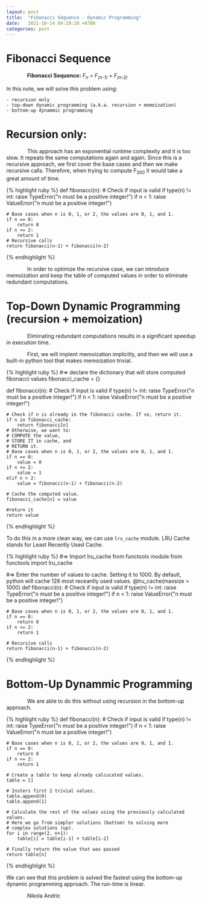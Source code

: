 ```yaml
---
layout: post
title:  "Fibonacci Sequence - Dynamic Programming"
date:   2021-10-14 09:29:20 +0700
categories: post
---
```


# Fibonacci Sequence

 &nbsp;&nbsp;&nbsp;&nbsp;&nbsp;&nbsp;&nbsp;&nbsp;&nbsp;&nbsp;&nbsp;&nbsp;&nbsp;
 **Fibonacci Sequence:** *F<sub>n</sub> = F<sub>(n-1)</sub> + F<sub>(n-2)</sub>*


 In this note, we will solve this problem using: 
 
	- recursion only
	- top-down dynamic programming (a.k.a. recursion + memoization)
	- bottom-up dynammic programming 
	
# Recursion only:

 &nbsp;&nbsp;&nbsp;&nbsp;&nbsp;&nbsp;&nbsp;&nbsp;&nbsp;&nbsp;&nbsp;&nbsp;&nbsp;
 This approach has an exponential runtime complexity and it is too slow. It repeats the same computations again and again. Since this is a recursive approach, we first cover the base cases and then we make recursive calls. Therefore, when trying to compute F<sub>300</sub> it would take a great amount of time. 
 
{% highlight ruby %}
def fibonacci(n):
    # Check if input is valid
    if type(n) != int:
        raise TypeError("n must be a positive integer!")
    if n < 1:
        raise ValueError("n must be a positive integer!")
	
    # Base cases when n is 0, 1, or 2, the values are 0, 1, and 1.
    if n == 0:
        return 0
    if n <= 2:
        return 1
    # Recursive calls
    return fibonacci(n-1) + fibonacci(n-2)

{% endhighlight %}
 
 &nbsp;&nbsp;&nbsp;&nbsp;&nbsp;&nbsp;&nbsp;&nbsp;&nbsp;&nbsp;&nbsp;&nbsp;&nbsp;
 In order to optimize the recursive case, we can introduce memoization and keep the table of computed values in order to eliminate redundant computations. 
 
# Top-Down Dynamic Programming (recursion + memoization)

 &nbsp;&nbsp;&nbsp;&nbsp;&nbsp;&nbsp;&nbsp;&nbsp;&nbsp;&nbsp;&nbsp;&nbsp;&nbsp;
 Eliminating redundant computations results in a significant speedup in execution time. 
 
 &nbsp;&nbsp;&nbsp;&nbsp;&nbsp;&nbsp;&nbsp;&nbsp;&nbsp;&nbsp;&nbsp;&nbsp;&nbsp;
 First, we will implent memoization implicitly, and then we will use a built-in python tool that makes memoization trivial.
 
{% highlight ruby %}
 #=> declare the dictionary that will store computed fibonacci values
 fibonacci_cache = {}

 def fibonacci(n):
    # Check if input is valid
    if type(n) != int:
        raise TypeError("n must be a positive integer!")
    if n < 1:
        raise ValueError("n must be a positive integer!")
	
 
    # Check if n is already in the fibonacci cache. If so, return it.
    if n in fibonacci_cache:
        return fibonacci[n]
    # Otherwise, we want to:
    # COMPUTE the value, 
    # STORE IT in cache, and 
    # RETURN it.
    # Base cases when n is 0, 1, or 2, the values are 0, 1, and 1.
    if n == 0:
        value = 0
    if n <= 2:
        value = 1
    elif n > 2:
        value = fibonacci(n-1) + fibonacci(n-2)
	
    # Cache the computed value.
    fibonacci_cache[n] = value
    
    #return it
    return value

{% endhighlight %}
  
 To do this in a more clean way, we can use `lru_cache` module. LRU Cache stands for Least Recently Used Cache. 
 
{% highlight ruby %}
 #=> Import lru_cache from functools module
 from functools import lru_cache
 
 #=> Enter the number of values to cache. Setting it to 1000. By default, python will cache 128 most receantly used values.
 @lru_cache(maxsize = 1000)
 def fibonacci(n):
    # Check if input is valid
    if type(n) != int:
        raise TypeError("n must be a positive integer!")
    if n < 1:
        raise ValueError("n must be a positive integer!")
	
    # Base cases when n is 0, 1, or 2, the values are 0, 1, and 1.
    if n == 0:
        return 0
    if n <= 2:
        return 1
	
    # Recursive calls
    return fibonacci(n-1) + fibonacci(n-2)

{% endhighlight %}
# Bottom-Up Dynammic Programming
 
  &nbsp;&nbsp;&nbsp;&nbsp;&nbsp;&nbsp;&nbsp;&nbsp;&nbsp;&nbsp;&nbsp;&nbsp;&nbsp;
  We are able to do this without using recursion in the bottom-up approach. 
  
{% highlight ruby %}
 def fibonacci(n):
    # Check if input is valid
    if type(n) != int:
        raise TypeError("n must be a positive integer!")
    if n < 1:
        raise ValueError("n must be a positive integer!")
	
    # Base cases when n is 0, 1, or 2, the values are 0, 1, and 1.
    if n == 0:
        return 0
    if n <= 2:
        return 1
	
    # Create a table to keep already calcucated values.
    table = []

    # Insters first 2 trivial values.
    table.append(0)
    table.append(1)
    
    # Calculate the rest of the values using the previously calculated values.
    # Here we go from simpler solutions (bottom) to solving more
    # complex solutions (up).
    for i in range(2, n+1):
        table[i] = table[i-1] + table[i-2]
	
    # Finally return the value that was passed
    return table[n]
{% endhighlight %}  
 
 We can see that this problem is solved the fastest using the bottom-up dynamic programming approach. The run-time is linear.
 
<!-- https://sites.psu.edu/symbolcodes/codehtml/#math LINK FOR SYMBOLS IN EQUATIONS -->
<!-- h<sub>&theta;</sub>(x) = &theta;<sub>o</sub> x + &theta;<sub>1</sub>x -->
 
 &nbsp;&nbsp;&nbsp;&nbsp;&nbsp;&nbsp;&nbsp;&nbsp;&nbsp;&nbsp;&nbsp;&nbsp;&nbsp;
 Nikola Andric

 
